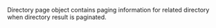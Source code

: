 Directory page object contains paging information for related directory when directory result is paginated.